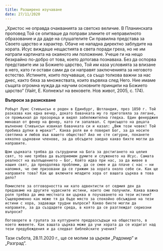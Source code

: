 ```yaml
---
title: Разширено изучаване
date: 27/11/2020
---
```


„Христос не оправда очакванията за светско величие. В Планинската проповед Той се опитваше да поправи злините от неправилното образование и да даде на слушателите Си правилна представа за Своето царство и характер. Обаче не нападна директно заблудите на хората. Исус виждаше нещастията в света поради греха, но не им натрапи картината на окаяното им положение. Учеше ги на нещо безкрайно по-добро от това, което дотогава познаваха. Без да оспорва представите им за Божието царство, Той им каза условията за влизане в него, като ги остави сами да си направят заключенията за неговото естество. Истините, които поучаваше, са също толкова важни за нас днес, както бяха за множествата, които вървяха след Него. Ние имаме същата огромна нужда да научим основните принципи на Божието царство“ (Уайт, Е. Копнежът на вековете. Нов живот, 2005, с. 174).

**Въпроси за разискване**

`Робърт Луис Стивънсън е роден в Единбург, Шотландия, през 1850 г. Той разказва как една вечер, докато бавачката му го приготвяла за лягане, се промъкнал до прозореца и видял забележителна гледка. Един фенерджия минавал от фенер на фенер, като ги запалвал. С присъщото на децата вълнение Стивънсън извикал бавачката си и казал: „Виж този човек! Той пробива дупки в мрака!“. Каква роля ви е поверил Бог, за да носите светлина и любов във вашето общество? Ако не сте сигурни, поканете няколко църковни членове, за да обсъдите заедно какво бихте могли да направите.`

`Щом църквата трябва да сътрудничи на Бога за достигането на целия свят, то ние трябва да възприемем думите и служенето на Исус. Самата реалност на въплъщението – Бог, Който идва при нас, за да живее в нашия свят, да преодолява проблеми, да се смее и да плаче с нас – ни напомня, че сме призовани да се грижим за хората около себе си. Как ще направите това? Как ще включите младите хора от вашата църква в това дело?`

`Помислете за отговорността ни като адвентисти от седмия ден да предаваме на другите чудесните истини, които сме получили. Каква важна роля трябва да има местната ви църква в поучаването на тези истини? Същевременно как може тя да бъде място за спокойно обсъждане на тези истини с хора, задаващи трудни въпроси? Какво бихте могли да направите, за да създадете среда, в която да се разглеждат сериозни въпроси?`

`Поговорете в групата за културните предразсъдъци на обществото, в което живеете. Как вашата църква може да учи хората да се издигат над тези предубеждения и да следват библейските учения?`

Тази събота, 28.11.2020 г., ще се молим за църкви „Радомир” и „Разград”.